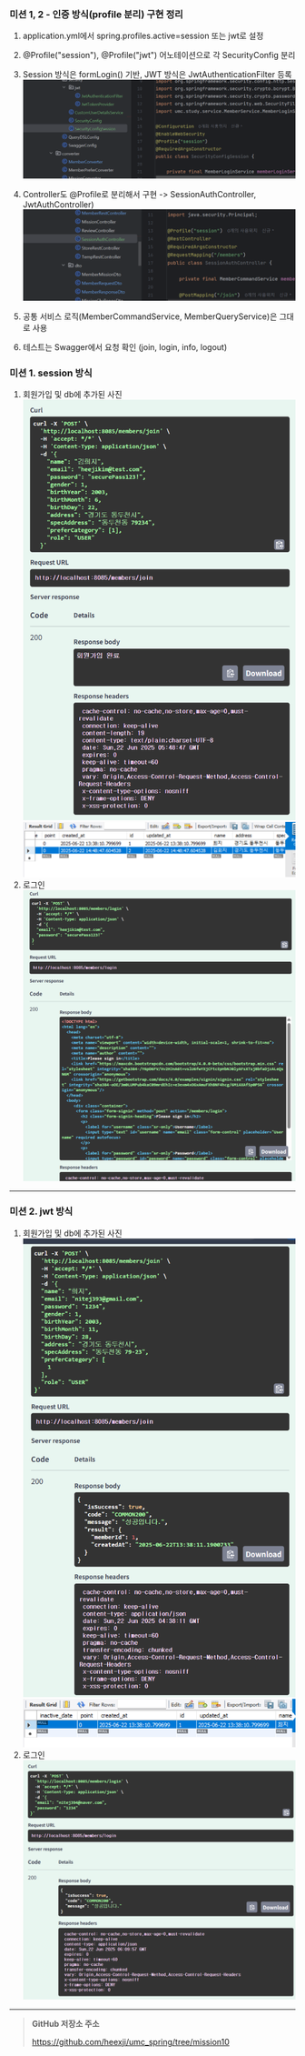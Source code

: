 ### 미션 1, 2 - 인증 방식(profile 분리) 구현 정리
1. application.yml에서 spring.profiles.active=session 또는 jwt로 설정

2. @Profile("session"), @Profile("jwt") 어노테이션으로 각 SecurityConfig 분리

3. Session 방식은 formLogin() 기반, JWT 방식은 JwtAuthenticationFilter 등록
![분리.png](%EB%B6%84%EB%A6%AC.png)
4. Controller도 @Profile로 분리해서 구현 -> SessionAuthController, JwtAuthController)
![컨트롤러도 분리 구현.png](%EC%BB%A8%ED%8A%B8%EB%A1%A4%EB%9F%AC%EB%8F%84%20%EB%B6%84%EB%A6%AC%20%EA%B5%AC%ED%98%84.png)
5. 공통 서비스 로직(MemberCommandService, MemberQueryService)은 그대로 사용

6. 테스트는 Swagger에서 요청 확인 (join, login, info, logout)
### 미션 1. session 방식
1. 회원가입 및 db에 추가된 사진
![session join.png](session%20join.png)
![session db.png](session%20db.png)
2. 로그인
![session login.png](session%20login.png)

--- 
### 미션 2. jwt 방식
1. 회원가입 및 db에 추가된 사진
![jwt join.png](jwt%20join.png)
![jwt db.png](jwt%20db.png)
2. 로그인
![jwt login.png](jwt%20login.png)

---
> **GitHub 저장소 주소**
>
>
> https://github.com/heexji/umc_spring/tree/mission10
>